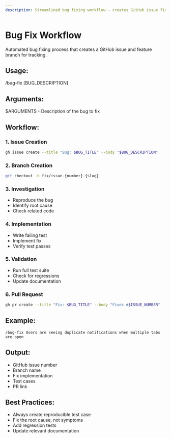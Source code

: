 ```yaml
---
description: Streamlined bug fixing workflow - creates GitHub issue first, then feature branch
---
```


# Bug Fix Workflow

Automated bug fixing process that creates a GitHub issue and feature branch for tracking.

## Usage:
/bug-fix [BUG_DESCRIPTION]

## Arguments:
$ARGUMENTS - Description of the bug to fix

## Workflow:

### 1. Issue Creation
```bash
gh issue create --title "Bug: $BUG_TITLE" --body "$BUG_DESCRIPTION"
```

### 2. Branch Creation
```bash
git checkout -b fix/issue-{number}-{slug}
```

### 3. Investigation
- Reproduce the bug
- Identify root cause
- Check related code

### 4. Implementation
- Write failing test
- Implement fix
- Verify test passes

### 5. Validation
- Run full test suite
- Check for regressions
- Update documentation

### 6. Pull Request
```bash
gh pr create --title "Fix: $BUG_TITLE" --body "Fixes #$ISSUE_NUMBER"
```

## Example:
```
/bug-fix Users are seeing duplicate notifications when multiple tabs are open
```

## Output:
- GitHub issue number
- Branch name
- Fix implementation
- Test cases
- PR link

## Best Practices:
- Always create reproducible test case
- Fix the root cause, not symptoms
- Add regression tests
- Update relevant documentation